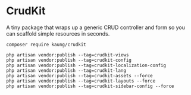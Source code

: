 # CrudKit

A tiny package that wraps up a generic CRUD controller and form so you can scaffold
simple resources in seconds.

```
composer require kaung/crudkit

php artisan vendor:publish --tag=crudkit-views
php artisan vendor:publish --tag=crudkit-config
php artisan vendor:publish --tag=crudkit-localization-config
php artisan vendor:publish --tag=crudkit-lang
php artisan vendor:publish --tag=crudkit-assets --force
php artisan vendor:publish --tag=crudkit-layouts --force
php artisan vendor:publish --tag=crudkit-sidebar-config --force
```
